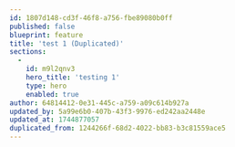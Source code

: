 ```yaml
---
id: 1807d148-cd3f-46f8-a756-fbe89080b0ff
published: false
blueprint: feature
title: 'test 1 (Duplicated)'
sections:
  -
    id: m9l2qnv3
    hero_title: 'testing 1'
    type: hero
    enabled: true
author: 64814412-0e31-445c-a759-a09c614b927a
updated_by: 5a99e6b0-407b-43f3-9976-ed242aa2448e
updated_at: 1744877057
duplicated_from: 1244266f-68d2-4022-bb83-b3c81559ace5
---
```

